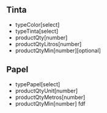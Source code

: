 


## Tinta

- typeColor[select]
- typeTinta[select]
- productQty[number]
- productQtyLitros[number]
- productQtyMin[number][optional]


## Papel

- typePapel[select]
- productQtyUnit[number]
- productQtyMetros[number]
- productQtyMin[number]
fdf